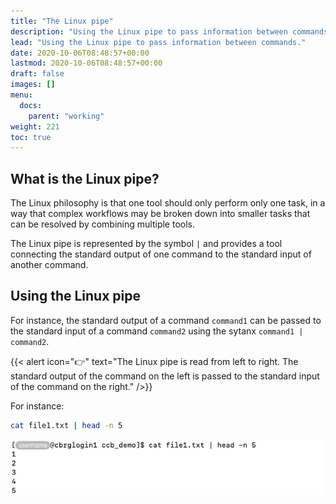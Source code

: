 ```yaml
---
title: "The Linux pipe"
description: "Using the Linux pipe to pass information between commands."
lead: "Using the Linux pipe to pass information between commands."
date: 2020-10-06T08:48:57+00:00
lastmod: 2020-10-06T08:48:57+00:00
draft: false
images: []
menu:
  docs:
    parent: "working"
weight: 221
toc: true
---
```


## What is the Linux pipe?

The Linux philosophy is that one tool should only perform only one task,
in a way that complex workflows may be broken down into smaller tasks that
can be resolved by combining multiple tools.

The Linux pipe is represented by the symbol `|` and provides a tool connecting
the standard output of one command to the standard input of another command.

## Using the Linux pipe

For instance, the standard output of a command `command1` can be passed to
the standard input of a command `command2` using the sytanx 
`command1 | command2`.

{{< alert icon="👉" text="The Linux pipe is read from left to right. The standard output of the command on the left is passed to the standard input of the command on the right." />}}

For instance:

```bash
cat file1.txt | head -n 5
```

![Passing the standard output of a command to the standard input of another command using the Linux pipe.](pipe.png)

<!-- Link definitions -->
